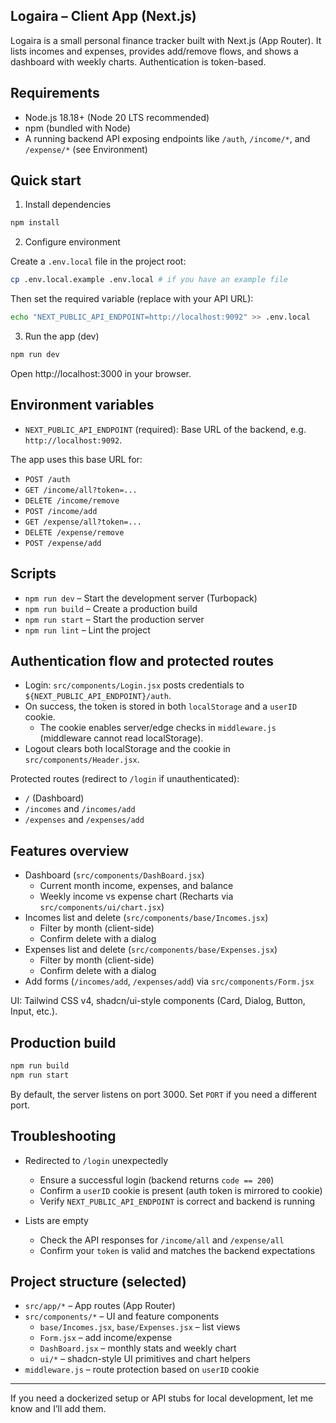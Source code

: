 ## Logaira – Client App (Next.js)

Logaira is a small personal finance tracker built with Next.js (App Router). It lists incomes and expenses, provides add/remove flows, and shows a dashboard with weekly charts. Authentication is token-based.

## Requirements

- Node.js 18.18+ (Node 20 LTS recommended)
- npm (bundled with Node)
- A running backend API exposing endpoints like `/auth`, `/income/*`, and `/expense/*` (see Environment)

## Quick start

1) Install dependencies

```bash
npm install
```

2) Configure environment

Create a `.env.local` file in the project root:

```bash
cp .env.local.example .env.local # if you have an example file
```

Then set the required variable (replace with your API URL):

```bash
echo "NEXT_PUBLIC_API_ENDPOINT=http://localhost:9092" >> .env.local
```

3) Run the app (dev)

```bash
npm run dev
```

Open http://localhost:3000 in your browser.

## Environment variables

- `NEXT_PUBLIC_API_ENDPOINT` (required): Base URL of the backend, e.g. `http://localhost:9092`.

The app uses this base URL for:

- `POST /auth`
- `GET /income/all?token=...`
- `DELETE /income/remove`
- `POST /income/add`
- `GET /expense/all?token=...`
- `DELETE /expense/remove`
- `POST /expense/add`

## Scripts

- `npm run dev` – Start the development server (Turbopack)
- `npm run build` – Create a production build
- `npm run start` – Start the production server
- `npm run lint` – Lint the project

## Authentication flow and protected routes

- Login: `src/components/Login.jsx` posts credentials to `${NEXT_PUBLIC_API_ENDPOINT}/auth`.
- On success, the token is stored in both `localStorage` and a `userID` cookie.
	- The cookie enables server/edge checks in `middleware.js` (middleware cannot read localStorage).
- Logout clears both localStorage and the cookie in `src/components/Header.jsx`.

Protected routes (redirect to `/login` if unauthenticated):

- `/` (Dashboard)
- `/incomes` and `/incomes/add`
- `/expenses` and `/expenses/add`

## Features overview

- Dashboard (`src/components/DashBoard.jsx`)
	- Current month income, expenses, and balance
	- Weekly income vs expense chart (Recharts via `src/components/ui/chart.jsx`)
- Incomes list and delete (`src/components/base/Incomes.jsx`)
	- Filter by month (client-side)
	- Confirm delete with a dialog
- Expenses list and delete (`src/components/base/Expenses.jsx`)
	- Filter by month (client-side)
	- Confirm delete with a dialog
- Add forms (`/incomes/add`, `/expenses/add`) via `src/components/Form.jsx`

UI: Tailwind CSS v4, shadcn/ui-style components (Card, Dialog, Button, Input, etc.).

## Production build

```bash
npm run build
npm run start
```

By default, the server listens on port 3000. Set `PORT` if you need a different port.

## Troubleshooting

- Redirected to `/login` unexpectedly
	- Ensure a successful login (backend returns `code == 200`)
	- Confirm a `userID` cookie is present (auth token is mirrored to cookie)
	- Verify `NEXT_PUBLIC_API_ENDPOINT` is correct and backend is running

- Lists are empty
	- Check the API responses for `/income/all` and `/expense/all`
	- Confirm your `token` is valid and matches the backend expectations

## Project structure (selected)

- `src/app/*` – App routes (App Router)
- `src/components/*` – UI and feature components
	- `base/Incomes.jsx`, `base/Expenses.jsx` – list views
	- `Form.jsx` – add income/expense
	- `DashBoard.jsx` – monthly stats and weekly chart
	- `ui/*` – shadcn-style UI primitives and chart helpers
- `middleware.js` – route protection based on `userID` cookie

---

If you need a dockerized setup or API stubs for local development, let me know and I’ll add them.
